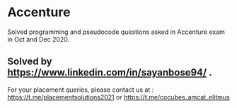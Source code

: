 # Accenture
Solved programming and pseudocode questions asked in Accenture exam in Oct and Dec 2020.

## Solved by https://www.linkedin.com/in/sayanbose94/ . <br>
For your placement queries, please contact us at : https://t.me/placementsolutions2021 or https://t.me/cocubes_amcat_elitmus 
